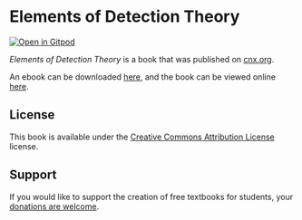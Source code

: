 # Elements of Detection Theory

[![Open in Gitpod](https://gitpod.io/button/open-in-gitpod.svg)](https://gitpod.io/from-referrer/)

_Elements of Detection Theory_ is a book that was published on [cnx.org](https://cnx.org/).

An ebook can be downloaded [here](https://github.com/cnx-user-books/cnxbook-elements-of-detection-theory/releases/latest), and the book can be viewed online [here](https://github.com/cnx-user-books/cnxbook-elements-of-detection-theory/releases/latest).

## License
This book is available under the [Creative Commons Attribution License](./LICENSE) license.

## Support
If you would like to support the creation of free textbooks for students, your [donations are welcome](https://riceconnect.rice.edu/donation/support-openstax-banner).
